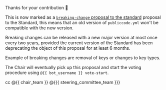 Thanks for your contribution :pray:

This is now marked as a [`breaking-change` proposal to the standard](https://github.com/publiccodeyml/publiccode.yml/labels/standard-breaking-change) proposal to the Standard, this means that an old version of `publiccode.yml` won't be compatible with the new version.

Breaking changes can be released with a new major version at most once every two years, provided the current version of the Standard has been deprecating the object of this proposal for at least 6 months.

Example of breaking changes are removal of keys or changes to key types.

The Chair will eventually pick up this proposal and start the voting procedure using `@{{ bot_username }} vote-start`.

cc @{{ chair_team }} @{{{ steering_committee_team }}}
